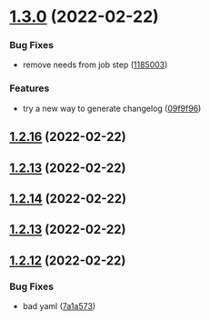 # [1.3.0](https://github.com/juniordev4life/test-release/compare/v1.2.16...v1.3.0) (2022-02-22)


### Bug Fixes

* remove needs from job step ([1185003](https://github.com/juniordev4life/test-release/commit/11850032049b0d927d57c5cbe84a03faff0862c5))


### Features

* try a new way to generate changelog ([09f9f96](https://github.com/juniordev4life/test-release/commit/09f9f96805eb1625a0879d0e3569dd6b4de33ed7))



## [1.2.16](https://github.com/juniordev4life/test-release/compare/v1.2.14...v1.2.16) (2022-02-22)



## [1.2.13](https://github.com/juniordev4life/test-release/compare/v1.2.12...v1.2.13) (2022-02-22)



## [1.2.14](https://github.com/juniordev4life/test-release/compare/v1.2.13...v1.2.14) (2022-02-22)



## [1.2.13](https://github.com/juniordev4life/test-release/compare/v1.2.12...v1.2.13) (2022-02-22)



## [1.2.12](https://github.com/juniordev4life/test-release/compare/v1.2.11...v1.2.12) (2022-02-22)


### Bug Fixes

* bad yaml ([7a1a573](https://github.com/juniordev4life/test-release/commit/7a1a573b2dc5cc5871ba3a67bb5c4dc53bc6da04))



